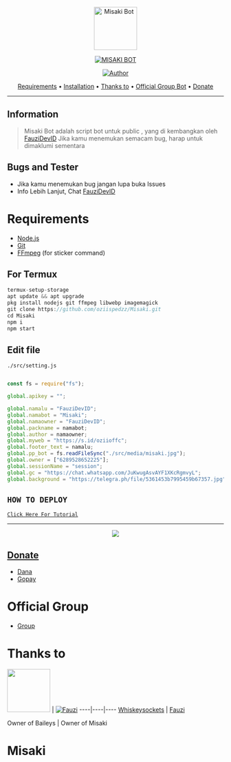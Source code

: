 <p align="center">
<img src="https://telegra.ph/file/204325ca532ee9b564283.jpg" alt="Misaki Bot" width="100"/>


</p>
<p align="center">
<a href="#"><img title="MISAKI BOT" src="https://telegra.ph/file/204325ca532ee9b564283.jpg"></a>
</p>
<p align="center">
<a href="https://github.com/oziispedzz"><img title="Author" src="https://img.shields.io/badge/Author-Fauzi-red.svg?style=for-the-badge&logo=github"></a>
</p>

<p align="center">
  <a href="https://github.com/oziispedzz/Misaki#requirements">Requirements</a> •
  <a href="https://github.com/oziispedzz/Misaki#instalasi">Installation</a> •
  <a href="https://github.com/oziispedzz/Misaki#thanks-to">Thanks to</a> •
  <a href="https://github.com/oziispedzz/Misaki#Official-Group"> Official Group Bot</a> •
  <a href="https://github.com/oziispedzz/Misaki#donate">Donate</a>
</p>
</div>

---

## Information
> Misaki Bot adalah script bot untuk public , yang di kembangkan oleh [FauziDevID](https://youtube.com/@FauziSpedzz)
> Jika kamu menemukan semacam bug, harap untuk dimaklumi sementara

## Bugs and Tester
* Jika kamu menemukan bug jangan lupa buka Issues
* Info Lebih Lanjut, Chat [FauziDevID](https://wa.me/6289528652225)

# Requirements
* [Node.js](https://nodejs.org/en/)
* [Git](https://git-scm.com/downloads)
* [FFmpeg](https://github.com/BtbN/FFmpeg-Builds/releases/download/autobuild-2020-12-08-13-03/ffmpeg-n4.3.1-26-gca55240b8c-win64-gpl-4.3.zip) (for sticker command)

## For Termux
```ts
termux-setup-storage
apt update && apt upgrade
pkg install nodejs git ffmpeg libwebp imagemagick
git clone https://github.com/oziispedzz/Misaki.git
cd Misaki
npm i 
npm start
```

## Edit file
`./src/setting.js`
```ts

const fs = require("fs");

global.apikey = "";

global.namalu = "FauziDevID";
global.namabot = "Misaki"; 
global.namaowner = "FauziDevID";
global.packname = namabot; 
global.author = namaowner; 
global.myweb = "https://s.id/oziioffc"; 
global.footer_text = namalu;
global.pp_bot = fs.readFileSync("./src/media/misaki.jpg"); 
global.owner = ["6289528652225"];
global.sessionName = "session"; 
global.gc = "https://chat.whatsapp.com/JuKwugAsvAYF1XKcRgmvyL"; 
global.background = "https://telegra.ph/file/5361453b7995459b67357.jpg"; 

```

## ```HOW TO DEPLOY```

[`Click Here For Tutorial`](#)<br>

----------

<p align="center">
  <a href="#"><img src="https://telegra.ph/file/8d198821ee59f1f29ec7c.jpg" />
</p>

## Donate
- [Dana](https://wa.me/6289528652225?text=Bang+mau+donasi)
- [Gopay](https://wa.me/6289528652225?text=Bang+mau+donasi)

# Official Group
- [Group](https://chat.whatsapp.com/IQlB2Snn4Rk5jnxl0HgrQb)

# Thanks to
<a href="https://github.com/whiskeysockets"><img src="https://github.com/whiskeysockets.png?size=100" width="100" height="100"></a> | [![Fauzi](http://github.com/oziispedzz.png?size=100)](http://github.com/riycoders)
----|----|----
[Whiskeysockets](https://github.com/whiskeysockets) | [Fauzi](https://github.com/oziispedzz)

Owner of Baileys | Owner of Misaki


# Misaki
